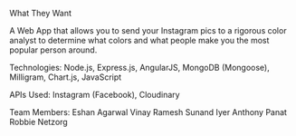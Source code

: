 What They Want

A Web App that allows you to send your Instagram pics to a rigorous color analyst
to determine what colors and what people make you the most popular person around.

Technologies:
Node.js, Express.js, AngularJS, MongoDB (Mongoose), Milligram, Chart.js, JavaScript 

APIs Used:
Instagram (Facebook), Cloudinary 

Team Members:
Eshan Agarwal
Vinay Ramesh
Sunand Iyer
Anthony Panat
Robbie Netzorg


